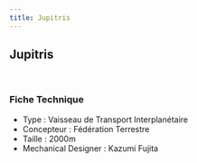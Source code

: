 ```yaml
---
title: Jupitris
---
```


Jupitris
--------


 





### Fiche Technique


- Type : Vaisseau de Transport Interplanétaire  
- Concepteur : Fédération Terrestre  
- Taille : 2000m  
- Mechanical Designer : Kazumi Fujita

